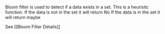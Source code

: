 Bloom filter is used to detect if a data exists in a set.
This is a heuristic function.
If the data is not in the set it will return No
If the data is in the set it will return maybe

See [[Bloom Filter Details]]